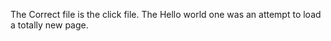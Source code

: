 The Correct file is the click file. The Hello world one was an attempt to load a totally new page. 

